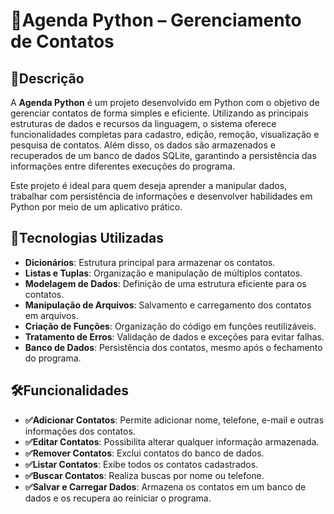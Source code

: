 # 📅Agenda Python – Gerenciamento de Contatos

## 📌Descrição

A **Agenda Python** é um projeto desenvolvido em Python com o objetivo de gerenciar contatos de forma simples e eficiente. Utilizando as principais estruturas de dados e recursos da linguagem, o sistema oferece funcionalidades completas para cadastro, edição, remoção, visualização e pesquisa de contatos. Além disso, os dados são armazenados e recuperados de um banco de dados SQLite, garantindo a persistência das informações entre diferentes execuções do programa.

Este projeto é ideal para quem deseja aprender a manipular dados, trabalhar com persistência de informações e desenvolver habilidades em Python por meio de um aplicativo prático.

## 🎯Tecnologias Utilizadas

- **Dicionários**: Estrutura principal para armazenar os contatos.
- **Listas e Tuplas**: Organização e manipulação de múltiplos contatos.
- **Modelagem de Dados**: Definição de uma estrutura eficiente para os contatos.
- **Manipulação de Arquivos**: Salvamento e carregamento dos contatos em arquivos.
- **Criação de Funções**: Organização do código em funções reutilizáveis.
- **Tratamento de Erros**: Validação de dados e exceções para evitar falhas.
- **Banco de Dados**: Persistência dos contatos, mesmo após o fechamento do programa.

## 🛠️Funcionalidades

- **✅Adicionar Contatos**: Permite adicionar nome, telefone, e-mail e outras informações dos contatos.
- **✅Editar Contatos**: Possibilita alterar qualquer informação armazenada.
- **✅Remover Contatos**: Exclui contatos do banco de dados.
- **✅Listar Contatos**: Exibe todos os contatos cadastrados.
- **✅Buscar Contatos**: Realiza buscas por nome ou telefone.
- **✅Salvar e Carregar Dados**: Armazena os contatos em um banco de dados e os recupera ao reiniciar o programa.
